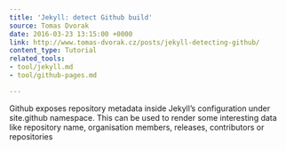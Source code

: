 ```yaml
---
title: 'Jekyll: detect Github build'
source: Tomas Dvorak
date: 2016-03-23 13:15:00 +0000
link: http://www.tomas-dvorak.cz/posts/jekyll-detecting-github/
content_type: Tutorial
related_tools:
- tool/jekyll.md
- tool/github-pages.md

---
```

Github exposes repository metadata inside Jekyll’s configuration under site.github namespace. This can be used to render some interesting data like repository name, organisation members, releases, contributors or repositories





